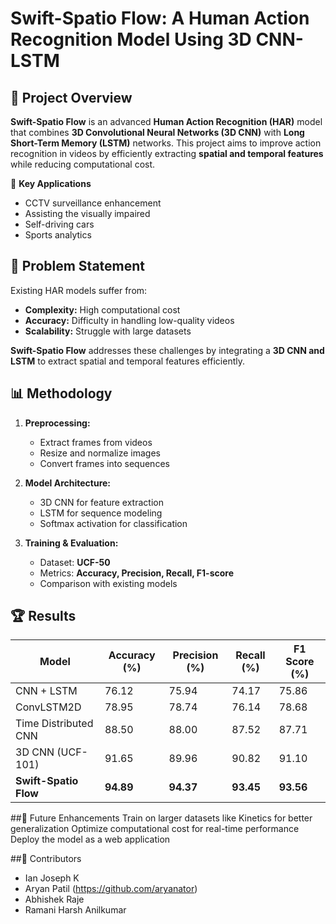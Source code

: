 # Swift-Spatio Flow: A Human Action Recognition Model Using 3D CNN-LSTM

## 📌 Project Overview

**Swift-Spatio Flow** is an advanced **Human Action Recognition (HAR)** model that combines **3D Convolutional Neural Networks (3D CNN)** with **Long Short-Term Memory (LSTM)** networks. This project aims to improve action recognition in videos by efficiently extracting **spatial and temporal features** while reducing computational cost.

🚀 **Key Applications**
- CCTV surveillance enhancement
- Assisting the visually impaired
- Self-driving cars
- Sports analytics

## 🎯 Problem Statement
Existing HAR models suffer from:
- **Complexity:** High computational cost
- **Accuracy:** Difficulty in handling low-quality videos
- **Scalability:** Struggle with large datasets

**Swift-Spatio Flow** addresses these challenges by integrating a **3D CNN and LSTM** to extract spatial and temporal features efficiently.

## 📊 Methodology
1. **Preprocessing:** 
   - Extract frames from videos
   - Resize and normalize images
   - Convert frames into sequences

2. **Model Architecture:** 
   - 3D CNN for feature extraction
   - LSTM for sequence modeling
   - Softmax activation for classification

3. **Training & Evaluation:**
   - Dataset: **UCF-50**
   - Metrics: **Accuracy, Precision, Recall, F1-score**
   - Comparison with existing models

## 🏆 Results
| Model                 | Accuracy (%) | Precision (%) | Recall (%) | F1 Score (%) |
|----------------------|-------------|-------------|-----------|-------------|
| CNN + LSTM          | 76.12       | 75.94       | 74.17     | 75.86       |
| ConvLSTM2D         | 78.95       | 78.74       | 76.14     | 78.68       |
| Time Distributed CNN | 88.50       | 88.00       | 87.52     | 87.71       |
| 3D CNN (UCF-101)    | 91.65       | 89.96       | 90.82     | 91.10       |
| **Swift-Spatio Flow** | **94.89**  | **94.37**  | **93.45** | **93.56** |

##🔮 Future Enhancements
Train on larger datasets like Kinetics for better generalization
Optimize computational cost for real-time performance
Deploy the model as a web application


##🤝 Contributors

- Ian Joseph K
- Aryan Patil (https://github.com/aryanator)
- Abhishek Raje
- Ramani Harsh Anilkumar
